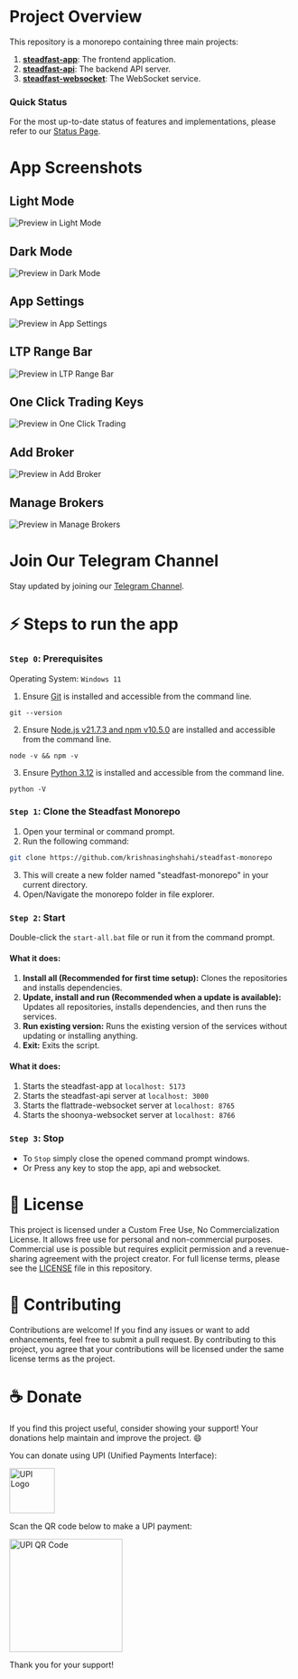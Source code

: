 # Project Overview

This repository is a monorepo containing three main projects:

1. [**steadfast-app**](https://github.com/krishnasinghshahi/steadfast-app): The frontend application.
2. [**steadfast-api**](https://github.com/krishnasinghshahi/steadfast-api): The backend API server.
3. [**steadfast-websocket**](https://github.com/krishnasinghshahi/steadfast-websocket): The WebSocket service.

### Quick Status

For the most up-to-date status of features and implementations, please refer to our [Status Page](status.md).

# App Screenshots

## Light Mode

![Preview in Light Mode](Images/preview_light.png)

## Dark Mode

![Preview in Dark Mode](Images/preview_dark.png)

## App Settings

![Preview in App Settings](Images/preview_settings.png)

## LTP Range Bar

![Preview in LTP Range Bar](Images/preview_ltprangebar.png)

## One Click Trading Keys

![Preview in One Click Trading](Images/preview_oneclicktrade.png)

## Add Broker

![Preview in Add Broker](Images/preview_addbroker_light.png)

## Manage Brokers

![Preview in Manage Brokers](Images/preview_managebroker_light.png)

# Join Our Telegram Channel

Stay updated by joining our [Telegram Channel](https://t.me/steadfastapp).

# ⚡ Steps to run the app

### `Step 0`: Prerequisites

Operating System: `Windows 11`

1. Ensure [Git](https://git-scm.com/download/win) is installed and accessible from the command line.

```
git --version
```

2. Ensure [Node.js v21.7.3 and npm v10.5.0](https://nodejs.org/en/download/prebuilt-installer) are installed and accessible from the command line.

```
node -v && npm -v
```

3. Ensure [Python 3.12](https://www.python.org/downloads/) is installed and accessible from the command line.

```
python -V
```

### `Step 1`: Clone the Steadfast Monorepo

1. Open your terminal or command prompt.
2. Run the following command:

```bash
git clone https://github.com/krishnasinghshahi/steadfast-monorepo
```

3. This will create a new folder named "steadfast-monorepo" in your current directory.
4. Open/Navigate the monorepo folder in file explorer.

### `Step 2`: Start

Double-click the `start-all.bat` file or run it from the command prompt.

#### What it does:

1. **Install all (Recommended for first time setup):** Clones the repositories and installs dependencies.
2. **Update, install and run (Recommended when a update is available):** Updates all repositories, installs dependencies, and then runs the services.
3. **Run existing version:** Runs the existing version of the services without updating or installing anything.
4. **Exit:** Exits the script.

#### What it does:

1. Starts the steadfast-app at `localhost: 5173`
2. Starts the steadfast-api server at `localhost: 3000`
3. Starts the flattrade-websocket server at `localhost: 8765`
4. Starts the shoonya-websocket server at `localhost: 8766`

### `Step 3`: Stop

- To `Stop` simply close the opened command prompt windows.
- Or Press any key to stop the app, api and websocket.

# 📜 License

This project is licensed under a Custom Free Use, No Commercialization License. It allows free use for personal and non-commercial purposes. Commercial use is possible but requires explicit permission and a revenue-sharing agreement with the project creator. For full license terms, please see the [LICENSE](LICENSE) file in this repository.

# 🤝 Contributing

Contributions are welcome! If you find any issues or want to add enhancements, feel free to submit a pull request. By contributing to this project, you agree that your contributions will be licensed under the same license terms as the project.

# ☕ Donate

If you find this project useful, consider showing your support! Your donations help maintain and improve the project. 😄

You can donate using UPI (Unified Payments Interface):

<img src="Images/upi_logo.png" alt="UPI Logo" width="80"/>

Scan the QR code below to make a UPI payment:

<img src="Images/scan_upi_id.jpg" alt="UPI QR Code" width="200"/>

Thank you for your support!
